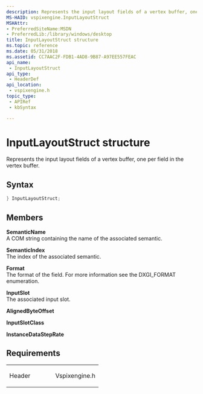 ```yaml
---
description: Represents the input layout fields of a vertex buffer, one per field in the vertex buffer.
MS-HAID: vspixengine.InputLayoutStruct
MSHAttr:
- PreferredSiteName:MSDN
- PreferredLib:/library/windows/desktop
title: InputLayoutStruct structure
ms.topic: reference
ms.date: 05/31/2018
ms.assetid: CC7AAC2F-FDB1-4AD8-9B87-A97EE557FEAC
api_name: 
 - InputLayoutStruct
api_type: 
 - HeaderDef
api_location: 
 - vspixengine.h
topic_type: 
 - APIRef
 - kbSyntax

---
```


# <span id="vspixengine.inputlayoutstruct"></span>InputLayoutStruct structure

Represents the input layout fields of a vertex buffer, one per field in the vertex buffer.

## Syntax


```C++
} InputLayoutStruct;
```

## Members

**SemanticName**  
A COM string containing the name of the associated semantic.

**SemanticIndex**  
The index of the associated semantic.

**Format**  
The format of the field. For more information see the DXGI\_FORMAT enumeration.

**InputSlot**  
The associated input slot.

**AlignedByteOffset**  

**InputSlotClass**  

**InstanceDataStepRate**  

## Requirements

<table><colgroup><col style="width: 50%" /><col style="width: 50%" /></colgroup><tbody><tr class="odd"><td><p>Header</p></td><td>Vspixengine.h</td></tr></tbody></table>

 

 




